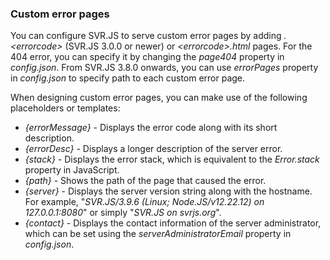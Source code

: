 ### Custom error pages

You can configure SVR.JS to serve custom error pages by adding _.&lt;errorcode&gt;_ (SVR.JS 3.0.0 or newer) or _&lt;errorcode&gt;.html_ pages. For the 404 error, you can specify it by changing the _page404_ property in _config.json_. From SVR.JS 3.8.0 onwards, you can use _errorPages_ property in _config.json_ to specify path to each custom error page.

When designing custom error pages, you can make use of the following placeholders or templates:

- _{errorMessage}_ - Displays the error code along with its short description.
- _{errorDesc}_ - Displays a longer description of the server error.
- _{stack}_ - Displays the error stack, which is equivalent to the _Error.stack_ property in JavaScript.
- _{path}_ - Shows the path of the page that caused the error.
- _{server}_ - Displays the server version string along with the hostname. For example, "_SVR.JS/3.9.6 (Linux; Node.JS/v12.22.12) on 127.0.0.1:8080_" or simply "_SVR.JS on svrjs.org_".
- _{contact}_ - Displays the contact information of the server administrator, which can be set using the _serverAdministratorEmail_ property in _config.json_.
